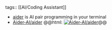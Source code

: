 tags:: [[AI/Coding Assistant]]

- [aider](https://aider.chat/) is AI pair programming in your terminal
- [Aider-AI/aider](https://github.com/Aider-AI/aider)
  @@html: <a href="https://github.com/Aider-AI/aider/"><img src="https://github-readme-stats-astronomer.vercel.app/api/pin/?username=Aider-AI&repo=aider&theme=tokyonight" alt="Aider-AI/aider"/></a>@@